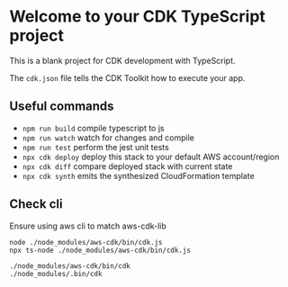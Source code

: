 # Welcome to your CDK TypeScript project

This is a blank project for CDK development with TypeScript.

The `cdk.json` file tells the CDK Toolkit how to execute your app.

## Useful commands

* `npm run build`   compile typescript to js
* `npm run watch`   watch for changes and compile
* `npm run test`    perform the jest unit tests
* `npx cdk deploy`  deploy this stack to your default AWS account/region
* `npx cdk diff`    compare deployed stack with current state
* `npx cdk synth`   emits the synthesized CloudFormation template

## Check cli
Ensure using aws cli to match aws-cdk-lib

```
node ./node_modules/aws-cdk/bin/cdk.js
npx ts-node ./node_modules/aws-cdk/bin/cdk.js

./node_modules/aws-cdk/bin/cdk
./node_modules/.bin/cdk
```